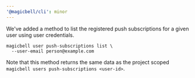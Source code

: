 ```yaml
---
'@magicbell/cli': minor
---
```


We've added a method to list the registered push subscriptions for a given user using user credentials.

```shell
magicbell user push-subscriptions list \
  --user-email person@example.com
```

Note that this method returns the same data as the project scoped `magicbell users push-subscriptions <user-id>`.
